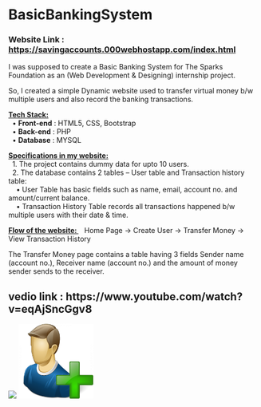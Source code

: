 # BasicBankingSystem    <h3> Website Link : https://savingaccounts.000webhostapp.com/index.html   </h2>

I was supposed to create a Basic Banking System for The Sparks Foundation as an (Web Development & Designing) internship project.

So, I created a simple Dynamic website used to transfer virtual money b/w multiple users and also record the banking transactions.

<b><u>Tech Stack:</u></b> <br>
&nbsp; •	<b>Front-end</b> : HTML5, CSS, Bootstrap <br>
&nbsp; •	<b>Back-end</b> : PHP <br>
&nbsp; •	<b>Database</b> : MYSQL <br>

<b><u>Specifications in my website:</b> </u><br>
&nbsp; 1.	The project contains dummy data for upto 10 users.   <br>
&nbsp; 2.	The database contains 2 tables – User table  and Transaction history table:  <br>
&nbsp;&nbsp;&nbsp; •	User Table has basic fields such as name, email, account no. and amount/current balance.  <br>
&nbsp;&nbsp;&nbsp; •	Transaction History Table records all transactions happened b/w multiple users with their date & time.  <br>

<b><u>Flow of the website: </u></b>&nbsp;&nbsp; Home Page -> Create User -> Transfer Money -> View Transaction History  <br>

The Transfer Money page contains a table having 3 fields Sender name (account no.), Receiver name (account no.) and the amount of money sender sends to the receiver.

<h2>vedio link : https://www.youtube.com/watch?v=eqAjSncGgv8</h2>

<img src = "img/Home"> </img>
<img class="" src="img/user2.png" width="150" height="150" />
